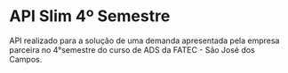 # API Slim 4º Semestre
API realizado para a solução de uma demanda apresentada pela empresa parceira no 4°semestre do curso de ADS da FATEC - São José dos Campos.
